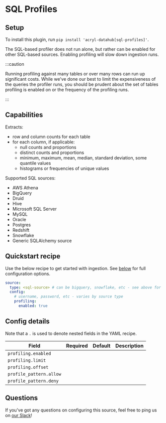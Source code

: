 # SQL Profiles

## Setup

To install this plugin, run `pip install 'acryl-datahub[sql-profiles]'`.

The SQL-based profiler does not run alone, but rather can be enabled for other SQL-based sources.
Enabling profiling will slow down ingestion runs.

:::caution

Running profiling against many tables or over many rows can run up significant costs.
While we've done our best to limit the expensiveness of the queries the profiler runs, you
should be prudent about the set of tables profiling is enabled on or the frequency
of the profiling runs.

:::

## Capabilities

Extracts:

- row and column counts for each table
- for each column, if applicable:
  - null counts and proportions
  - distinct counts and proportions
  - minimum, maximum, mean, median, standard deviation, some quantile values
  - histograms or frequencies of unique values

Supported SQL sources:

- AWS Athena
- BigQuery
- Druid
- Hive
- Microsoft SQL Server
- MySQL
- Oracle
- Postgres
- Redshift
- Snowflake
- Generic SQLAlchemy source

## Quickstart recipe

Use the below recipe to get started with ingestion. See [below](#config-details) for full configuration options.

```yml
source:
  type: <sql-source> # can be bigquery, snowflake, etc - see above for the list
  config:
    # username, password, etc - varies by source type
    profiling:
      enabled: true
```

## Config details

Note that a `.` is used to denote nested fields in the YAML recipe.

| Field                   | Required | Default | Description |
| ----------------------- | -------- | ------- | ----------- |
| `profiling.enabled`     |          |         |             |
| `profiling.limit`       |          |         |             |
| `profiling.offset`      |          |         |             |
| `profile_pattern.allow` |          |         |             |
| `profile_pattern.deny`  |          |         |             |

## Questions

If you've got any questions on configuring this source, feel free to ping us on [our Slack](https://slack.datahubproject.io/)!
